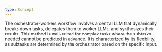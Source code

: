 ```yaml
---
type: Concept
---
```


The orchestrator-workers workflow involves a central LLM that dynamically breaks down tasks, delegates them to worker LLMs, and synthesizes their results. This method is well-suited for complex tasks where the subtasks needed cannot be predicted in advance. It is characterized by its flexibility, as subtasks are determined by the orchestrator based on the specific input.